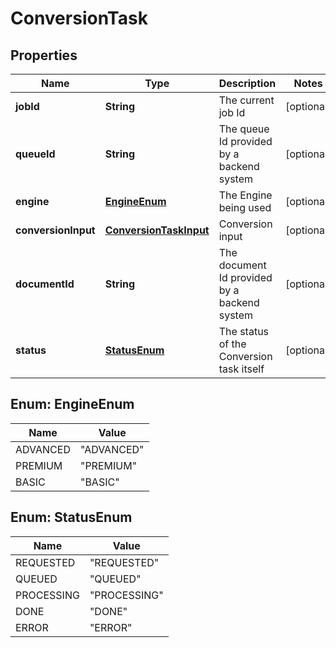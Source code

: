 
# ConversionTask

## Properties
Name | Type | Description | Notes
------------ | ------------- | ------------- | -------------
**jobId** | **String** | The current job Id |  [optional]
**queueId** | **String** | The queue Id provided by a backend system |  [optional]
**engine** | [**EngineEnum**](#EngineEnum) | The Engine being used |  [optional]
**conversionInput** | [**ConversionTaskInput**](ConversionTaskInput.md) | Conversion input |  [optional]
**documentId** | **String** | The document Id provided by a backend system |  [optional]
**status** | [**StatusEnum**](#StatusEnum) | The status of the Conversion task itself |  [optional]


<a name="EngineEnum"></a>
## Enum: EngineEnum
Name | Value
---- | -----
ADVANCED | &quot;ADVANCED&quot;
PREMIUM | &quot;PREMIUM&quot;
BASIC | &quot;BASIC&quot;


<a name="StatusEnum"></a>
## Enum: StatusEnum
Name | Value
---- | -----
REQUESTED | &quot;REQUESTED&quot;
QUEUED | &quot;QUEUED&quot;
PROCESSING | &quot;PROCESSING&quot;
DONE | &quot;DONE&quot;
ERROR | &quot;ERROR&quot;



